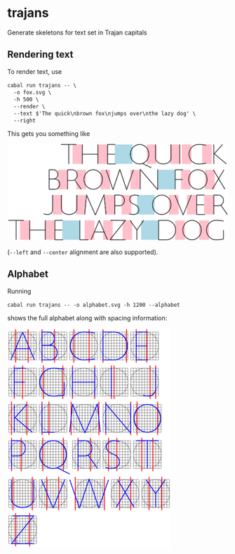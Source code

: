 # trajans

Generate skeletons for text set in Trajan capitals

## Rendering text

To render text, use

```
cabal run trajans -- \
  -o fox.svg \
  -h 500 \
  --render \
  --text $'The quick\nbrown fox\njumps over\nthe lazy dog' \
  --right
```

This gets you something like

![](fox.png)

(`--left` and `--center` alignment are also supported).

## Alphabet

Running

```
cabal run trajans -- -o alphabet.svg -h 1200 --alphabet
```

shows the full alphabet along with spacing information:

![](alphabet.png)